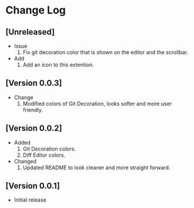 # Change Log

## [Unreleased]

- Issue
  1. Fix git decoration color that is shown on the editor and the scrollbar.
- Add
  1. Add an icon to this extention.

## [Version 0.0.3]

- Change
  1. Modified colors of Git Decoration, looks softer and more user friendly.

## [Version 0.0.2]

- Added
  1. Git Decoration colors.
  2. Diff Editor colors.
- Changed
  1. Updated README to look cleaner and more straight forward.

## [Version 0.0.1]

- Initial release

